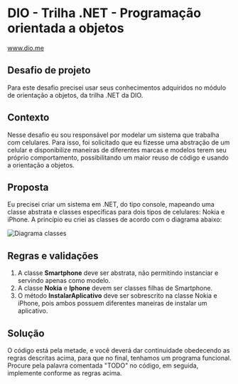 # DIO - Trilha .NET - Programação orientada a objetos
www.dio.me

## Desafio de projeto
Para este desafio precisei usar seus conhecimentos adquiridos no módulo de orientação a objetos, da trilha .NET da DIO.

## Contexto
Nesse desafio eu sou responsável por modelar um sistema que trabalha com celulares. Para isso, foi solicitado que eu fizesse uma abstração de um celular e disponibilize maneiras de diferentes marcas e modelos terem seu próprio comportamento, possibilitando um maior reuso de código e usando a orientação a objetos.

## Proposta
Eu precisei criar um sistema em .NET, do tipo console, mapeando uma classe abstrata e classes específicas para dois tipos de celulares: Nokia e iPhone. 
A princípio eu criei as classes de acordo com o diagrama abaixo:

![Diagrama classes](Imagens/diagrama.png)

## Regras e validações
1. A classe **Smartphone** deve ser abstrata, não permitindo instanciar e servindo apenas como modelo.
2. A classe **Nokia** e **Iphone** devem ser classes filhas de Smartphone.
3. O método **InstalarAplicativo** deve ser sobrescrito na classe Nokia e iPhone, pois ambos possuem diferentes maneiras de instalar um aplicativo.

## Solução
O código está pela metade, e você deverá dar continuidade obedecendo as regras descritas acima, para que no final, tenhamos um programa funcional. Procure pela palavra comentada "TODO" no código, em seguida, implemente conforme as regras acima.